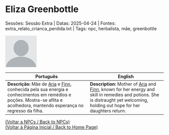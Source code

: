 
# Eliza Greenbottle

Sessões: Sessão Extra | Datas: 2025-04-24 | Fontes: extra_relato_crianca_perdida.txt | Tags: npc, herbalista, mãe, greenbottle

![Eliza Greenbottle](blank.png)

| Português | English |
|-----------|---------|
| **Descrição:** Mãe de [Aria](aria_greenbottle.md) e [Finn](finn_greenbottle.md), conhecida pela sua energia e conhecimentos em remédios e poções. Mostra-se aflita e acolhedora, mantendo esperança no regresso da filha. | **Description:** Mother of [Aria](aria_greenbottle.md) and [Finn](finn_greenbottle.md), known for her energy and skill in remedies and potions. She is distraught yet welcoming, holding out hope for her daughters return. |

[(Voltar a NPCs / Back to NPCs)](npcs_list.md)  
[(Voltar à Página Inicial / Back to Home Page)](../../home.md)


























